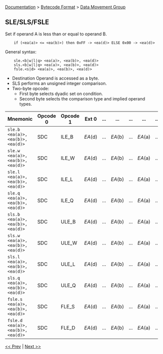 [Documentation](../../README.md) > [Bytecode Format](../README.md) > [Data Movement Group](../InstructionsDataMovel.md)

## SLE/SLS/FSLE

Set if operand A is less than or equal to operand B.

        if (<ea(a)> <= <ea(b)>) then 0xFF -> <ea(d)> ELSE 0x00 -> <ea(d)>

General syntax:

        sle.<b|w|l|q> <ea(a)>, <ea(b)>, <ea(d)>
        sls.<b|w|l|q> <ea(a)>, <ea(b)>, <ea(d)>
        fsle.<s|d> <ea(a)>, <ea(b)>, <ea(d)>

* Destination Operand is accessed as a byte.
* SLS performs an unsigned integer comparison.
* Two-byte opcode:
    - First byte selects dyadic set on condition.
    - Second byte selects the comparison type and implied operand types.

| Mnemonic | Opcode 0 | Opcode 1 | Ext 0 | ... | ... | ... | ... | ... |
| - | - | - | - | - | - | - | - | - |
| `sle.b <ea(a)>, <ea(b)>, <ea(d)>` | SDC | ILE_B | *EA*(d) | ... | *EA*(b) | ... | *EA*(a) | ... |
| `sle.w <ea(a)>, <ea(b)>, <ea(d)>` | SDC | ILE_W | *EA*(d) | ... | *EA*(b) | ... | *EA*(a) | ... |
| `sle.l <ea(a)>, <ea(b)>, <ea(d)>` | SDC | ILE_L | *EA*(d) | ... | *EA*(b) | ... | *EA*(a) | ... |
| `sle.q <ea(a)>, <ea(b)>, <ea(d)>` | SDC | ILE_Q | *EA*(d) | ... | *EA*(b) | ... | *EA*(a) | ... |
| `sls.b <ea(a)>, <ea(b)>, <ea(d)>` | SDC | ULE_B | *EA*(d) | ... | *EA*(b) | ... | *EA*(a) | ... |
| `sls.w <ea(a)>, <ea(b)>, <ea(d)>` | SDC | ULE_W | *EA*(d) | ... | *EA*(b) | ... | *EA*(a) | ... |
| `sls.l <ea(a)>, <ea(b)>, <ea(d)>` | SDC | ULE_L | *EA*(d) | ... | *EA*(b) | ... | *EA*(a) | ... |
| `sls.q <ea(a)>, <ea(b)>, <ea(d)>` | SDC | ULE_Q | *EA*(d) | ... | *EA*(b) | ... | *EA*(a) | ... |
| `fsle.s <ea(a)>, <ea(b)>, <ea(d)>` | SDC | FLE_S | *EA*(d) | ... | *EA*(b) | ... | *EA*(a) | ... |
| `fsle.d <ea(a)>, <ea(b)>, <ea(d)>` | SDC | FLE_D | *EA*(d) | ... | *EA*(b) | ... | *EA*(a) | ... |

[<< Prev](./d_24.md) | [Next >>](./d_26.md)
